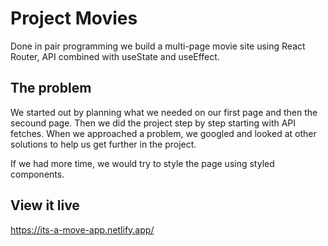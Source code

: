 # Project Movies

Done in pair programming we build a multi-page movie site using React Router, API combined with useState and useEffect.

## The problem

We started out by planning what we needed on our first page and then the secound page. Then we did the project step by step starting with API fetches. When we approached a problem, we googled and looked at other solutions to help us get further in the project.

If we had more time, we would try to style the page using styled components.

## View it live

https://its-a-move-app.netlify.app/

